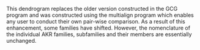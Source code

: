 This dendrogram replaces the older version constructed in the GCG program and
was constructed using the multialign program which enables any user to conduct
their own pair-wise comparison. As a result of this enhancement, some families
have shifted. However, the nomenclature of the individual AKR families,
subfamilies and their members are essentially unchanged.
